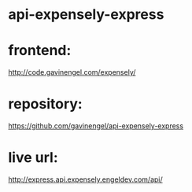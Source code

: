 # api-expensely-express

# frontend:
http://code.gavinengel.com/expensely/

# repository:
https://github.com/gavinengel/api-expensely-express

# live url:
http://express.api.expensely.engeldev.com/api/

